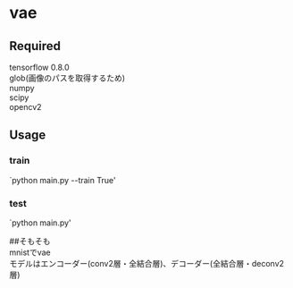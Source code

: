 # vae   

## Required   
tensorflow 0.8.0   
glob(画像のパスを取得するため)   
numpy   
scipy   
opencv2   

## Usage   
### train   
`python main.py --train True'   

### test
`python main.py'   

##そもそも   
mnistでvae   
モデルはエンコーダー(conv2層・全結合層)、デコーダー(全結合層・deconv2層)   
